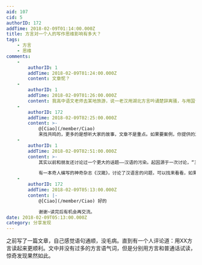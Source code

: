 ```yaml
---
aid: 107
cid: 5
authorID: 172
addTime: 2018-02-09T01:14:00.000Z
title: 方言对一个人的写作思维影响有多大？
tags:
    - 方言
    - 思维
comments:
    -
        authorID: 1
        addTime: 2018-02-09T01:24:00.000Z
        content: 文章怩？
    -
        authorID: 1
        addTime: 2018-02-09T01:26:00.000Z
        content: 我高中语文老师去某地旅游，说一老汉用湖北方言吟诵楚辞离骚，与用国语念出来就是两篇文章。
    -
        authorID: 172
        addTime: 2018-02-09T02:25:00.000Z
        content: >-
            @[Ciao](/member/Ciao)
            来找共鸣的，更多的是想听大家的故事，文章不是重点。如果要案例，你提供的湖北老汉方言吟诵楚辞离骚就是。
    -
        authorID: 1
        addTime: 2018-02-09T02:51:00.000Z
        content: >-
            其实以前和朋友还讨论过一个更大的话题——汉语的污染。起因源于一次讨论，“三年自然灾害”，明明是一场人为灾难，就变成了自然灾害。这样的例子数不胜数。我觉得本质上和这个是一样的。正规学校的汉语学习禁锢了思维，影响了思考方式。方言或者外语解除了这种思维禁锢。语言非常影响思维方式。  

            有一本奇人编写的神奇杂志《汉箴》，讨论了汉语言的问题，可以找来看看，如果你能找到的话。
    -
        authorID: 172
        addTime: 2018-02-09T05:13:00.000Z
        content: |-
            @[Ciao](/member/Ciao) 好的

            谢谢~读完后有机会再交流。
date: 2018-02-09T05:13:00.000Z
category: 分享发现
---
```


之前写了一篇文章，自己感觉语句通顺，没毛病。直到有一个人评论道：用XX方言读起来更顺利。文中并没有过多的方言语气词，但是分别用方言和普通话试读，惊奇发现果然如此。
